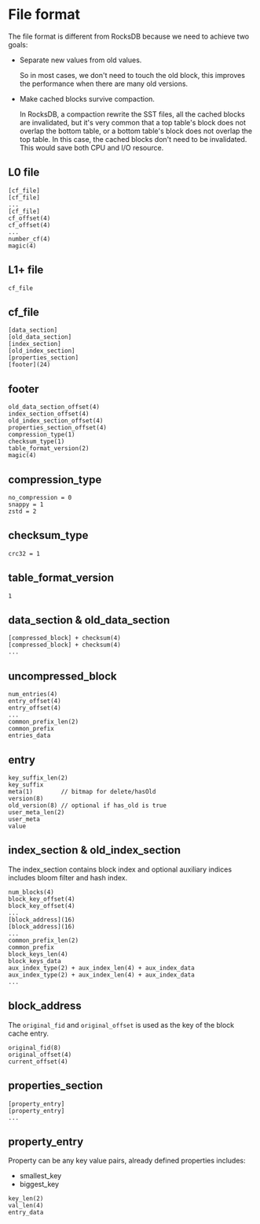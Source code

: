 
# File format

The file format is different from RocksDB because we need to achieve two goals:

- Separate new values from old values.

  So in most cases, we don't need to touch the old block, this improves the performance when there are many old versions.
  

- Make cached blocks survive compaction.
      
    In RocksDB, a compaction rewrite the SST files, all the cached blocks are invalidated, but it's very common
that a top table's block does not overlap the bottom table, or a bottom table's block does not overlap the top 
table. In this case, the cached blocks don't need to be invalidated. This would save both CPU and I/O resource.
  
## L0 file

```
[cf_file]
[cf_file]
...
[cf_file]
cf_offset(4)
cf_offset(4)
...
number_cf(4)
magic(4)
```

## L1+ file

```
cf_file
```

## cf_file

```
[data_section]
[old_data_section]
[index_section]
[old_index_section]
[properties_section]
[footer](24)
```

## footer
```
old_data_section_offset(4)
index_section_offset(4)
old_index_section_offset(4)
properties_section_offset(4)
compression_type(1)
checksum_type(1)
table_format_version(2)
magic(4)
```

## compression_type
```
no_compression = 0
snappy = 1
zstd = 2
```

## checksum_type
```
crc32 = 1
```

## table_format_version
```
1
```

## data_section & old_data_section

```
[compressed_block] + checksum(4)
[compressed_block] + checksum(4)
...
```

## uncompressed_block

```
num_entries(4)
entry_offset(4)
entry_offset(4)
...
common_prefix_len(2)
common_prefix
entries_data
```

## entry
```
key_suffix_len(2)
key_suffix
meta(1)        // bitmap for delete/hasOld
version(8)
old_version(8) // optional if has_old is true
user_meta_len(2)
user_meta
value
```

## index_section & old_index_section
The index_section contains block index and optional auxiliary indices includes bloom filter and hash index.   

```
num_blocks(4)
block_key_offset(4)
block_key_offset(4)
...
[block_address](16)
[block_address](16)
...
common_prefix_len(2)
common_prefix
block_keys_len(4)
block_keys_data
aux_index_type(2) + aux_index_len(4) + aux_index_data
aux_index_type(2) + aux_index_len(4) + aux_index_data
...
```

## block_address
The `original_fid` and `original_offset` is used as the key of the block cache entry.

```
original_fid(8)
original_offset(4)
current_offset(4)
```

## properties_section
```
[property_entry]
[property_entry]
...
```

## property_entry
Property can be any key value pairs, already defined properties includes:
- smallest_key
- biggest_key

```
key_len(2)
val_len(4)
entry_data
```
